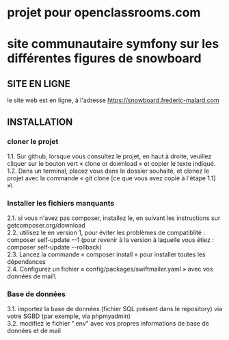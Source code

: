 # projet pour openclassrooms.com
# site communautaire symfony sur les différentes figures de snowboard

## SITE EN LIGNE

le site web est en ligne, à l'adresse https://snowboard.frederic-malard.com

## INSTALLATION

### cloner le projet
1.1. Sur github, lorsque vous consultez le projet, en haut à droite, veuillez cliquer sur le bouton vert « clone or download » et copier le texte indiqué.\
1.2. Dans un terminal, placez vous dans le dossier souhaité, et clonez le projet avec la commande « git clone [ce que vous avez copié à l'étape 1.1] »\

### Installer les fichiers manquants
2.1. si vous n'avez pas composer, installez le, en suivant les instructions sur getcomposer.org/download\
2.2. utilisez le en version 1, pour éviter les problèmes de compatiblité : composer self-update --1 (pour revenir à la version à laquelle vous étiez : composer self-update --rollback)\
2.3. Lancez la commande « composer install » pour installer toutes les dépendances\
2.4. Configurez un fichier « config/packages/swiftmailer.yaml » avec vos données de mail\

### Base de données
3.1. importez la base de données (fichier SQL présent dans le repository) via votre SGBD (par exemple, via phpmyadmin)\
3.2. modifiez le fichier ".env" avec vos propres informations de base de données et de mail